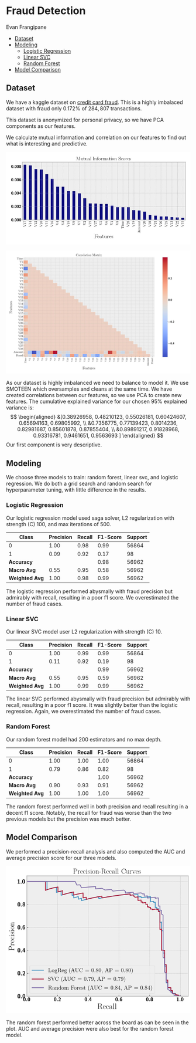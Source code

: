 # Fraud Detection
Evan Frangipane

- [Dataset](#dataset)
- [Modeling](#modeling)
  - [Logistic Regression](#logistic-regression)
  - [Linear SVC](#linear-svc)
  - [Random Forest](#random-forest)
- [Model Comparison](#model-comparison)

## Dataset

We have a kaggle dataset on [credit card
fraud](https://www.kaggle.com/datasets/mlg-ulb/creditcardfraud). This is
a highly imbalaced dataset with fraud only $0.172\%$ of $284,807$
transactions.

This dataset is anonymized for personal privacy, so we have PCA
components as our features.

We calculate mutual information and correlation on our features to find
out what is interesting and predictive.

![Mutual Information](images/mutual_info_before.jpg)

![Correlation](images/corr_before.jpg)

As our dataset is highly imbalanced we need to balance to model it. We
use SMOTEEN which oversamples and cleans at the same time. We have
created correlations between our features, so we use PCA to create new
features. The cumulative explained variance for our chosen $95\%$
explained variance is: $$
\begin{aligned}
  &[0.38926958, 0.48210123, 0.55026181, 0.60424607, 0.65694163, 0.69805992, \\
  &0.7356775,  0.77139423, 0.8014236,  0.82981687, 0.85601878, 0.87855404, \\
  &0.89891217, 0.91828968, 0.93316781, 0.9461651,  0.9563693 ]
\end{aligned}
$$ Our first component is very descriptive.

## Modeling

We choose three models to train: random forest, linear svc, and logistic
regression. We do both a grid search and random search for
hyperparameter tuning, with little difference in the results.

### Logistic Regression

Our logistic regression model used saga solver, L2 regularization with
strength (C) 100, and max iterations of 500.

| Class            | Precision | Recall | F1-Score | Support |
|------------------|-----------|--------|----------|---------|
| 0                | 1.00      | 0.98   | 0.99     | 56864   |
| 1                | 0.09      | 0.92   | 0.17     | 98      |
| **Accuracy**     |           |        | 0.98     | 56962   |
| **Macro Avg**    | 0.55      | 0.95   | 0.58     | 56962   |
| **Weighted Avg** | 1.00      | 0.98   | 0.99     | 56962   |

The logistic regression performed abysmally with fraud precision but
admirably with recall, resulting in a poor f1 score. We overestimated
the number of fraud cases.

### Linear SVC

Our linear SVC model user L2 regularization with strength (C) 10.

| Class            | Precision | Recall | F1-Score | Support |
|------------------|-----------|--------|----------|---------|
| 0                | 1.00      | 0.99   | 0.99     | 56864   |
| 1                | 0.11      | 0.92   | 0.19     | 98      |
| **Accuracy**     |           |        | 0.99     | 56962   |
| **Macro Avg**    | 0.55      | 0.95   | 0.59     | 56962   |
| **Weighted Avg** | 1.00      | 0.99   | 0.99     | 56962   |

The linear SVC performed abysmally with fraud precision but admirably
with recall, resulting in a poor f1 score. It was slightly better than
the logistic regression. Again, we overestimated the number of fraud
cases.

### Random Forest

Our random forest model had 200 estimators and no max depth.

| Class            | Precision | Recall | F1-Score | Support |
|------------------|-----------|--------|----------|---------|
| 0                | 1.00      | 1.00   | 1.00     | 56864   |
| 1                | 0.79      | 0.86   | 0.82     | 98      |
| **Accuracy**     |           |        | 1.00     | 56962   |
| **Macro Avg**    | 0.90      | 0.93   | 0.91     | 56962   |
| **Weighted Avg** | 1.00      | 1.00   | 1.00     | 56962   |

The random forest performed well in both precision and recall resulting
in a decent f1 score. Notably, the recall for fraud was worse than the
two previous models but the precision was much better.

## Model Comparison

We performed a precision-recall analysis and also computed the AUC and
average precision score for our three models.

![AUC](images/auc.png)

The random forest performed better across the board as can be seen in
the plot. AUC and average precision were also best for the random forest
model.
